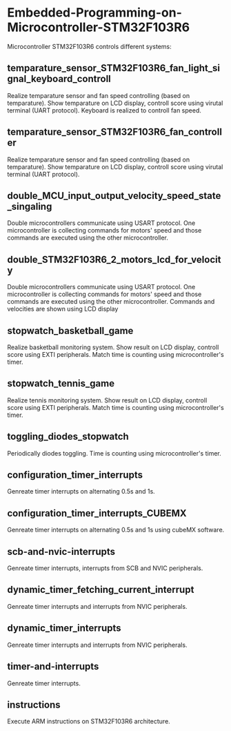 # Embedded-Programming-on-Microcontroller-STM32F103R6

Microcontroller STM32F103R6 controls different systems:

## temparature_sensor_STM32F103R6_fan_light_signal_keyboard_controll

Realize temparature sensor and fan speed controlling (based on temparature). Show temparature on LCD display, controll score using virutal terminal (UART protocol). Keyboard is realized to controll fan speed.

## temparature_sensor_STM32F103R6_fan_controller

Realize temparature sensor and fan speed controlling (based on temparature). Show temparature on LCD display, controll score using virutal terminal (UART protocol).

## double_MCU_input_output_velocity_speed_state_singaling

Double microcontrollers communicate using USART protocol. One microcontroller is collecting commands for motors' speed and those commands are executed using the other microcontroller.

## double_STM32F103R6_2_motors_lcd_for_velocity

Double microcontrollers communicate using USART protocol. One microcontroller is collecting commands for motors' speed and those commands are executed using the other microcontroller. Commands and velocities are shown using LCD display

## stopwatch_basketball_game

Realize basketball monitoring system. Show result on LCD display, controll score using EXTI peripherals. Match time is counting using microcontroller's timer.

## stopwatch_tennis_game

Realize tennis monitoring system. Show result on LCD display, controll score using EXTI peripherals. Match time is counting using microcontroller's timer.

## toggling_diodes_stopwatch

Periodically diodes toggling. Time is counting using microcontroller's timer.

## configuration_timer_interrupts

Genreate timer interrupts on alternating 0.5s and 1s.

## configuration_timer_interrupts_CUBEMX

Genreate timer interrupts on alternating 0.5s and 1s using cubeMX software.

## scb-and-nvic-interrupts

Genreate timer interrupts, interrupts from SCB and NVIC peripherals.

## dynamic_timer_fetching_current_interrupt

Genreate timer interrupts and interrupts from NVIC peripherals.
 
## dynamic_timer_interrupts

Genreate timer interrupts and interrupts from NVIC peripherals.

## timer-and-interrupts

Genreate timer interrupts.

## instructions

Execute ARM instructions on STM32F103R6 architecture.
